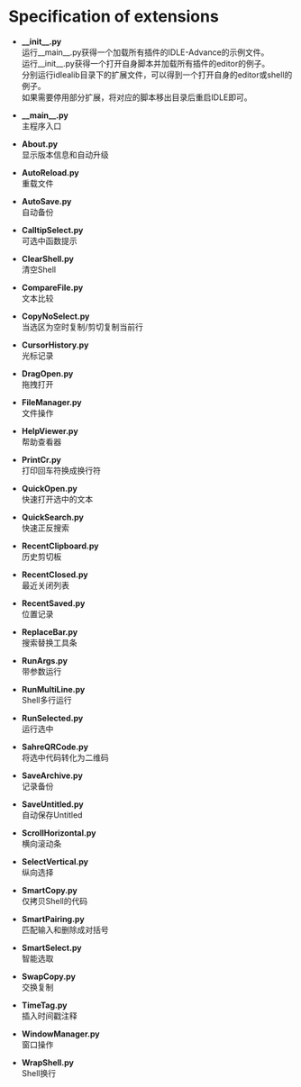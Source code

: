 # Specification of extensions

- __\_\_init\_\_.py__  
运行__main__.py获得一个加载所有插件的IDLE-Advance的示例文件。  
运行__init__.py获得一个打开自身脚本并加载所有插件的editor的例子。  
分别运行idlealib目录下的扩展文件，可以得到一个打开自身的editor或shell的例子。  
如果需要停用部分扩展，将对应的脚本移出目录后重启IDLE即可。

- __\_\_main\_\_.py__  
主程序入口

- __About.py__  
显示版本信息和自动升级

- __AutoReload.py__  
重载文件

- __AutoSave.py__  
自动备份

- __CalltipSelect.py__  
可选中函数提示

- __ClearShell.py__  
清空Shell

- __CompareFile.py__  
文本比较

- __CopyNoSelect.py__  
当选区为空时复制/剪切复制当前行

- __CursorHistory.py__  
光标记录

- __DragOpen.py__  
拖拽打开

- __FileManager.py__  
文件操作

- __HelpViewer.py__  
帮助查看器

- __PrintCr.py__  
打印回车符换成换行符

- __QuickOpen.py__  
快速打开选中的文本

- __QuickSearch.py__  
快速正反搜索

- __RecentClipboard.py__  
历史剪切板

- __RecentClosed.py__  
最近关闭列表

- __RecentSaved.py__  
位置记录

- __ReplaceBar.py__  
搜索替换工具条

- __RunArgs.py__  
带参数运行

- __RunMultiLine.py__  
Shell多行运行

- __RunSelected.py__  
运行选中

- __SahreQRCode.py__  
将选中代码转化为二维码

- __SaveArchive.py__  
记录备份

- __SaveUntitled.py__  
自动保存Untitled

- __ScrollHorizontal.py__  
横向滚动条

- __SelectVertical.py__  
纵向选择

- __SmartCopy.py__  
仅拷贝Shell的代码

- __SmartPairing.py__  
匹配输入和删除成对括号

- __SmartSelect.py__  
智能选取

- __SwapCopy.py__  
交换复制

- __TimeTag.py__  
插入时间戳注释

- __WindowManager.py__  
窗口操作

- __WrapShell.py__  
Shell换行
